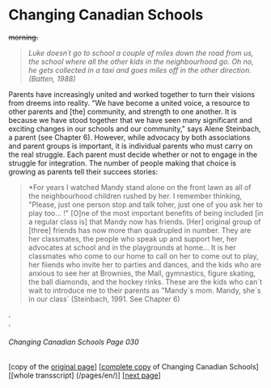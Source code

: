 # Changing Canadian Schools
~~morning.~~
> *Luke doesn´t go to school a couple of miles down the road from us, the school where all the other kids in the neighbourhood go. Oh no, he gets collected in a taxi and goes miles off in the other direction. (Batten, 1988)*  

Parents have increasingly united and worked together to turn their visions from dreems into reality. 
"We have become a united voice, a resource to other parents and [the] community, and strength to one another.
It is because we have stood together that we have seen many significant and exciting changes in our schools and our community," says Alene Steinbach, a parent (see Chapter 6). However, while advocacy by both associations and parent groups is important, it is individual parents who  must carry on the real struggle. Each parent must decide whether or not to engage in the struggle for integration. The number of people making that choice is growing as parents tell their succees stories:
> *For years I watched Mandy stand alone on the front lawn as all of the neighbourhood children rushed by
her. I remember thinking, "Please, just one person stop and talk toher, just one of you ask her to play too... !"
[O]ne of the most important benefits of being included [in a regular class is] that Mandy now has friends. [Her] original
group of [three] friends has now more than quadrupled in number. They are her classmates, the people who speak up and support
her, her advocates at school and in the playgrounds at home... It is her classmates who come to our home to call on her to come out to play, her fiiends who invite her to parties and dances, and the kids who are anxious to see her at Brownies, the Mall, gymnastics, figure skating, the ball diamonds, and the hockey rinks. These are the kids who can´t wait to introduce me to
their parents as "Mandy´s mom. Mandy, she´s in our class´ (Steinbach, 1991. See Chapter 6)

.  
.  

###### Changing Canadian Schools Page 030

[copy of the [original page](/copies-from-original/CCS030.png)]
[[complete copy](/copies-from-original/BestCopy_Changing_Canadian_Schools_Perspectives_on_Disability_and_Inclusion.pdf) of Changing Canadian Schools]
[[whole transscript] (/pages/en/)]
[[next page](Changing_Canadian_Schools-031)]


